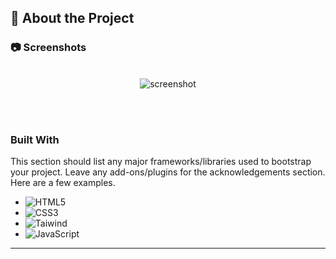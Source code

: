  <!-- About the Project -->

## :star2: About the Project

<!-- Screenshots -->

### :camera: Screenshots

<br>
<div align="center"> 
  <img src="https://i.imghippo.com/files/qttWo1722869953.png" alt="screenshot" />
</div>

<!-- Build With -->

<br><br>

### Built With

This section should list any major frameworks/libraries used to bootstrap your project. Leave any add-ons/plugins for the acknowledgements section. Here are a few examples.

- ![HTML5][HTML5]
- ![CSS3][CSS3]
- ![Taiwind][TailwindCSS]
- ![JavaScript][JavaScript]

<hr>

[TailwindCSS]: https://img.shields.io/badge/tailwindcss-%2338B2AC.svg?style=for-the-badge&logo=tailwind-css&logoColor=white
[JavaScript]: https://img.shields.io/badge/javascript-%23323330.svg?style=for-the-badge&logo=javascript&logoColor=%23F7DF1E
[CSS3]: https://img.shields.io/badge/css3-%231572B6.svg?style=for-the-badge&logo=css3&logoColor=white
[HTML5]: https://img.shields.io/badge/html5-%23E34F26.svg?style=for-the-badge&logo=html5&logoColor=white

